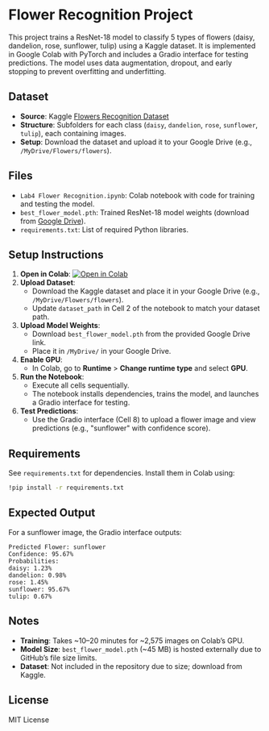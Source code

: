 # Flower Recognition Project

This project trains a ResNet-18 model to classify 5 types of flowers (daisy, dandelion, rose, sunflower, tulip) using a Kaggle dataset. It is implemented in Google Colab with PyTorch and includes a Gradio interface for testing predictions. The model uses data augmentation, dropout, and early stopping to prevent overfitting and underfitting.

## Dataset
- **Source**: Kaggle [Flowers Recognition Dataset](https://www.kaggle.com/datasets/alxmamaev/flowers-recognition)
- **Structure**: Subfolders for each class (`daisy`, `dandelion`, `rose`, `sunflower`, `tulip`), each containing images.
- **Setup**: Download the dataset and upload it to your Google Drive (e.g., `/MyDrive/Flowers/flowers`).

## Files
- `Lab4 Flower Recognition.ipynb`: Colab notebook with code for training and testing the model.
- `best_flower_model.pth`: Trained ResNet-18 model weights (download from [Google Drive](https://drive.google.com/your-model-link)).
- `requirements.txt`: List of required Python libraries.

## Setup Instructions
1. **Open in Colab**:
   [![Open in Colab](https://colab.research.google.com/assets/colab-badge.svg)](https://colab.research.google.com/github/your-username/flower-recognition/blob/main/Lab4%20Flower%20Recognition.ipynb)
2. **Upload Dataset**:
   - Download the Kaggle dataset and place it in your Google Drive (e.g., `/MyDrive/Flowers/flowers`).
   - Update `dataset_path` in Cell 2 of the notebook to match your dataset path.
3. **Upload Model Weights**:
   - Download `best_flower_model.pth` from the provided Google Drive link.
   - Place it in `/MyDrive/` in your Google Drive.
4. **Enable GPU**:
   - In Colab, go to **Runtime** > **Change runtime type** and select **GPU**.
5. **Run the Notebook**:
   - Execute all cells sequentially.
   - The notebook installs dependencies, trains the model, and launches a Gradio interface for testing.
6. **Test Predictions**:
   - Use the Gradio interface (Cell 8) to upload a flower image and view predictions (e.g., "sunflower" with confidence score).

## Requirements
See `requirements.txt` for dependencies. Install them in Colab using:
```bash
!pip install -r requirements.txt
```

## Expected Output
For a sunflower image, the Gradio interface outputs:
```
Predicted Flower: sunflower
Confidence: 95.67%
Probabilities:
daisy: 1.23%
dandelion: 0.98%
rose: 1.45%
sunflower: 95.67%
tulip: 0.67%
```

## Notes
- **Training**: Takes ~10–20 minutes for ~2,575 images on Colab’s GPU.
- **Model Size**: `best_flower_model.pth` (~45 MB) is hosted externally due to GitHub’s file size limits.
- **Dataset**: Not included in the repository due to size; download from Kaggle.

## License
MIT License
